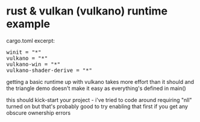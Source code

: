 # rust & vulkan (vulkano) runtime example

cargo.toml excerpt:<br/>
<pre>
winit = "*"
vulkano = "*"
vulkano-win = "*"
vulkano-shader-derive = "*"
</pre>


getting a basic runtime up with vulkano takes more effort than it should and the triangle demo doesn't make it easy as everything's defined in main()

this should kick-start your project - i've tried to code around requiring "nll" turned on but that's probably good to try enabling that first if you get any obscure ownership errors
